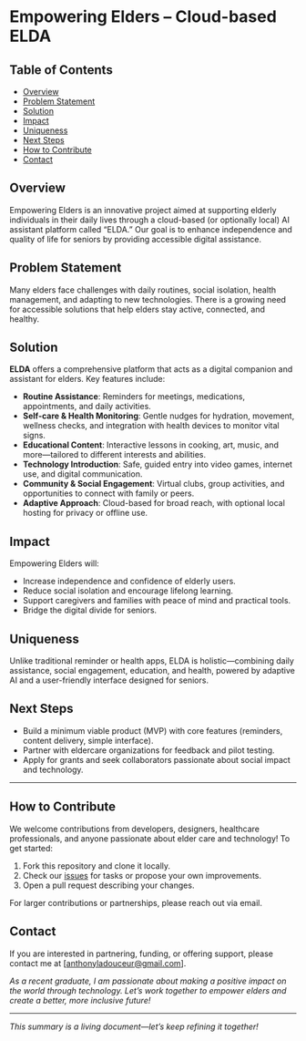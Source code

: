 # Empowering Elders – Cloud-based ELDA

## Table of Contents
- [Overview](#overview)
- [Problem Statement](#problem-statement)
- [Solution](#solution)
- [Impact](#impact)
- [Uniqueness](#uniqueness)
- [Next Steps](#next-steps)
- [How to Contribute](#how-to-contribute)
- [Contact](#contact)

## Overview
Empowering Elders is an innovative project aimed at supporting elderly individuals in their daily lives through a cloud-based (or optionally local) AI assistant platform called “ELDA.” Our goal is to enhance independence and quality of life for seniors by providing accessible digital assistance.

## Problem Statement
Many elders face challenges with daily routines, social isolation, health management, and adapting to new technologies. There is a growing need for accessible solutions that help elders stay active, connected, and healthy.

## Solution
**ELDA** offers a comprehensive platform that acts as a digital companion and assistant for elders. Key features include:
- **Routine Assistance**: Reminders for meetings, medications, appointments, and daily activities.
- **Self-care & Health Monitoring**: Gentle nudges for hydration, movement, wellness checks, and integration with health devices to monitor vital signs.
- **Educational Content**: Interactive lessons in cooking, art, music, and more—tailored to different interests and abilities.
- **Technology Introduction**: Safe, guided entry into video games, internet use, and digital communication.
- **Community & Social Engagement**: Virtual clubs, group activities, and opportunities to connect with family or peers.
- **Adaptive Approach**: Cloud-based for broad reach, with optional local hosting for privacy or offline use.

## Impact
Empowering Elders will:
- Increase independence and confidence of elderly users.
- Reduce social isolation and encourage lifelong learning.
- Support caregivers and families with peace of mind and practical tools.
- Bridge the digital divide for seniors.

## Uniqueness
Unlike traditional reminder or health apps, ELDA is holistic—combining daily assistance, social engagement, education, and health, powered by adaptive AI and a user-friendly interface designed for seniors.

## Next Steps
- Build a minimum viable product (MVP) with core features (reminders, content delivery, simple interface).
- Partner with eldercare organizations for feedback and pilot testing.
- Apply for grants and seek collaborators passionate about social impact and technology.

---

## How to Contribute
We welcome contributions from developers, designers, healthcare professionals, and anyone passionate about elder care and technology! To get started:
1. Fork this repository and clone it locally.
2. Check our [issues](https://github.com/DoctorKush/Empowering-Elders/issues) for tasks or propose your own improvements.
3. Open a pull request describing your changes.

For larger contributions or partnerships, please reach out via email.

## Contact
If you are interested in partnering, funding, or offering support, please contact me at [anthonyladouceur@gmail.com].

*As a recent graduate, I am passionate about making a positive impact on the world through technology. Let’s work together to empower elders and create a better, more inclusive future!*

---

*This summary is a living document—let’s keep refining it together!*
